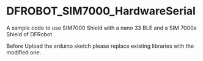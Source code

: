 # DFROBOT_SIM7000_HardwareSerial
A sample code to use SIM7000 Shield with a nano 33 BLE and a SIM 7000e Shield of DFRobot

Before Upload the arduino sketch please replace existing libraries with the modified one.
